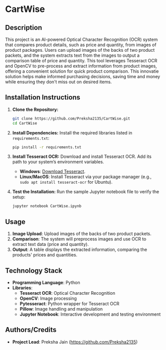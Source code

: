 # CartWise

## **Description**
This project is an AI-powered Optical Character Recognition (OCR) system that compares product details, such as price and quantity, from images of product packages. Users can upload images of the backs of two product packets, and the system extracts text from the images to output a comparison table of price and quantity. This tool leverages Tesseract OCR and OpenCV to pre-process and extract information from product images, offering a convenient solution for quick product comparison. This innovatie solution helps make informed purchasing decisions, saving time and money while ensuring they don't miss out on desired items.

## **Installation Instructions**
1. **Clone the Repository:**
   ```bash
   git clone https://github.com/Preksha2135/CartWise.git
   cd CartWise
   ```

2. **Install Dependencies:**
   Install the required libraries listed in `requirements.txt`:
   ```bash
   pip install -r requirements.txt
   ```

3. **Install Tesseract OCR:**
   Download and install Tesseract OCR. Add its path to your system’s environment variables.
   - **Windows**: [Download Tesseract](https://github.com/UB-Mannheim/tesseract/wiki).
   - **Linux/MacOS**: Install Tesseract via your package manager (e.g., `sudo apt install tesseract-ocr` for Ubuntu).

5. **Test the Installation:**
   Run the sample Jupyter notebook file to verify the setup:
   ```bash
   jupyter notebook CartWise.ipynb
   ```

## **Usage**
1. **Image Upload**: Upload images of the backs of two product packets.
2. **Comparison**: The system will preprocess images and use OCR to extract text data (price and quantity).
3. **Output**: A table displays the extracted information, comparing the products' prices and quantities.

## **Technology Stack**
- **Programming Language**: Python
- **Libraries**: 
  - **Tesseract OCR**: Optical Character Recognition
  - **OpenCV**: Image processing
  - **Pytesseract**: Python wrapper for Tesseract OCR
  - **Pillow**: Image handling and manipulation
  - **Jupyter Notebook**: Interactive development and testing environment

## **Authors/Credits**
- **Project Lead**: Preksha Jain (https://github.com/Preksha2135)
